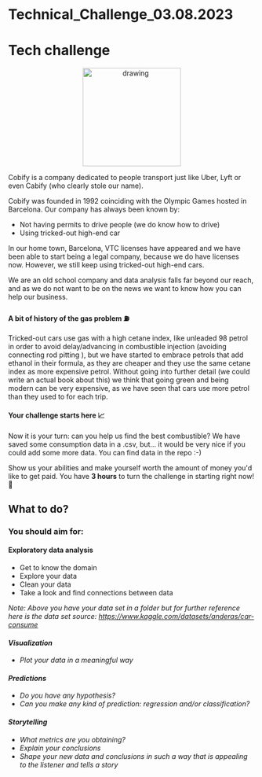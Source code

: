 # Technical_Challenge_03.08.2023
# Tech challenge

<p align="center"> 
<img src="https://kamisetas.com/image/bordados/Cobi-Barcelona-92-parche.gif" alt="drawing" width="200"/>
</p>

Cobify is a company dedicated to people transport just like Uber, Lyft or even Cabify (who clearly stole our name).

Cobify was founded in 1992 coinciding with the Olympic Games hosted in Barcelona. Our company has always been known by:

- Not having permits to drive people (we do know how to drive)
- Using tricked-out high-end car

In our home town, Barcelona, VTC licenses have appeared and we have been able to start being a legal company, because we do have licenses now. However, we still keep using tricked-out high-end cars.

We are an old school company and data analysis falls far beyond our reach, and as we do not want to be on the news we want to know how you can help our business.

#### A bit of history of the gas problem ⛽️

Tricked-out cars use gas with a high cetane index, like unleaded 98 petrol in order to avoid delay/advancing in combustible injection (avoiding connecting rod pitting ), but we have started to embrace petrols that add ethanol in their formula, as they are cheaper and they use the same cetane index as more expensive petrol. Without going into further detail (we could write an actual book about this) we think that going green and being modern can be very expensive, as we have seen that cars use more petrol than they used to for each trip.

#### Your challenge starts here 📈

Now it is your turn: can you help us find the best combustible?
We have saved some consumption data in a .csv, but… it would be very nice if you could add some more data. You can find data in the repo :-)

Show us your abilities and make yourself worth the amount of money you'd like to get paid. You have **3 hours** to turn the challenge in starting right now! 💸

## What to do?

### You should aim for:

#### Exploratory data analysis

- Get to know the domain
- Explore your data
- Clean your data
- Take a look and find connections between data

<i> Note: Above you have your data set in a folder but for further reference here is the data set source: https://www.kaggle.com/datasets/anderas/car-consume <i/>

#### Visualization

- Plot your data in a meaningful way

#### Predictions

- Do you have any hypothesis?
- Can you make any kind of prediction: regression and/or classification?

#### Storytelling

- What metrics are you obtaining?
- Explain your conclusions
- Shape your new data and conclusions in such a way that is appealing to the listener and tells a story
